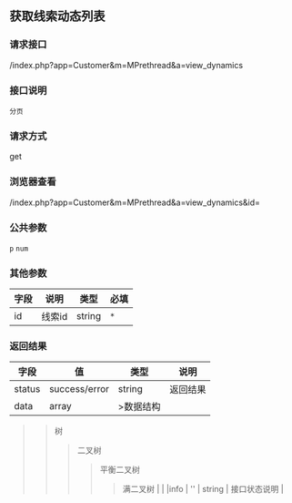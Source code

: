 ## 获取线索动态列表
### **请求接口**
/index.php?app=Customer&m=MPrethread&a=view_dynamics

### **接口说明**
`分页`

### **请求方式**
get

### **浏览器查看**
/index.php?app=Customer&m=MPrethread&a=view_dynamics&id=

### **公共参数** 
`p` `num`

### **其他参数**
|字段       |说明            |类型    |必填           |
| --------- |--------      |--------|--------       |
|id     |线索id | string | `*`         |


### **返回结果**
|字段       |值             |类型    |说明           |
| --------- |--------      |--------|--------       |
|status     |success/error |string |返回结果         |
|data       |array         |>数据结构
>>树
>>>二叉树
>>>>平衡二叉树
>>>>>满二叉树
  | |
|info       | '' | string | 接口状态说明  |

